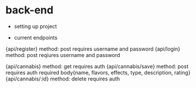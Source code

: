 # back-end

- setting up project

- current endpoints

{api/register} method: post requires username and password
{api/login} method: post reqiures username and password

{api/cannabis} method: get requires auth
{api/cannabis/save} method: post requires auth 
                            required body{name, flavors, effects, type, description, rating}
{api/cannabis/:id}  method: delete requires auth               